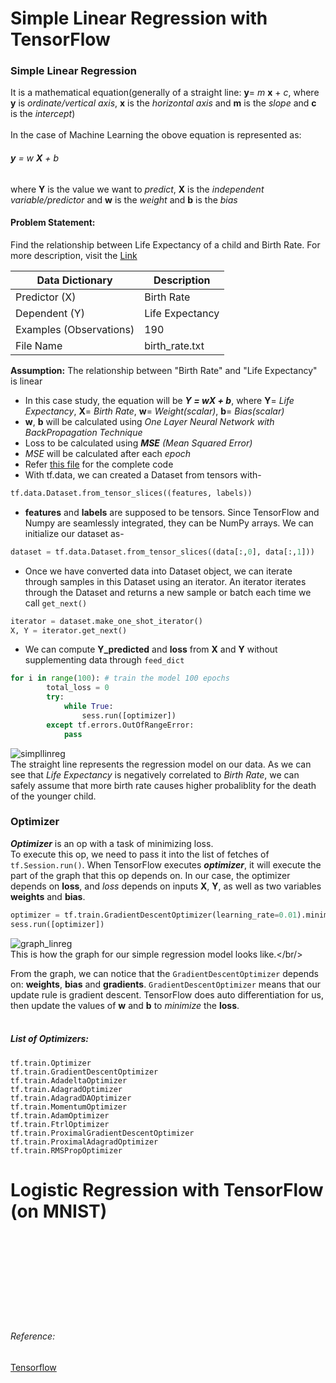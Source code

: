 # Simple Linear Regression with TensorFlow

### Simple Linear Regression<br/>
It is a mathematical equation(generally of a straight line: **y**= *m* **x** + *c*, where **y** is *ordinate/vertical axis*, **x** is the *horizontal axis* and **m** is the *slope* and **c** is the *intercept*)<br/><br/>
In the case of Machine Learning the obove equation is represented as:<br/>
###### **y** *= w* **X** *+ b*<br/>
where **Y** is the value we want to *predict*, **X** is the *independent variable/predictor* and **w** is the *weight* and **b** is the *bias*<br/>

#### Problem Statement:<br/>
Find the relationship between Life Expectancy of a child and Birth Rate. For more description, visit the [Link](https://www.google.com/publicdata/explore?ds=d5bncppjof8f9_&ctype=b&strail=false&nselm=s&met_x=sp_dyn_le00_in&scale_x=lin&ind_x=false&met_y=sp_dyn_tfrt_in&scale_y=lin&ind_y=false&met_s=sp_pop_totl&scale_s=lin&ind_s=false&dimp_c=country:region&ifdim=country&iconSize=0.5&uniSize=0.035#!ctype=b&strail=false&bcs=d&nselm=s&met_x=sp_dyn_le00_in&scale_x=lin&ind_x=false&met_y=sp_dyn_tfrt_in&scale_y=lin&ind_y=false&met_s=sp_pop_totl&scale_s=lin&ind_s=false&dimp_c=country:region&ifdim=country&pit=1421395200000&hl=en_US&dl=en_US&ind=false)

| Data Dictionary         | Description     |
|-------------------------|-----------------|
| Predictor (X)           | Birth Rate      |
| Dependent (Y)           | Life Expectancy |
| Examples (Observations) | 190             |
| File Name               | birth_rate.txt  |


**Assumption:** The relationship between "Birth Rate" and "Life Expectancy" is linear<br/>
- In this case study, the equation will be ***Y = wX + b***, where **Y**= *Life Expectancy*, **X**= *Birth Rate*, **w**= *Weight(scalar)*, **b**= *Bias(scalar)* <br/>
- **w**, **b** will be calculated using *One Layer Neural Network with BackPropagation Technique* <br/>
- Loss to be calculated using ***MSE*** *(Mean Squared Error)*
- *MSE* will be calculated after each *epoch*
- Refer [this file](https://github.com/crookednoob/TensorFlow_Basic_Tutorial/blob/master/Regression/Tensorflow_Simple_Linear_Regression.py) for the complete code
- With tf.data, we can created a Dataset from tensors with- 
```python
tf.data.Dataset.from_tensor_slices((features, labels))
```
- **features** and **labels** are supposed to be tensors. Since TensorFlow and Numpy are seamlessly integrated, they can be NumPy arrays. We can initialize our dataset as-
```python
dataset = tf.data.Dataset.from_tensor_slices((data[:,0], data[:,1]))
```
- Once we have converted data into Dataset object, we can iterate through samples in this Dataset using an iterator. An iterator iterates through the Dataset and returns a new sample or batch each time we call <code class="highlighter-rouge">get_next()</code>
```python
iterator = dataset.make_one_shot_iterator()
X, Y = iterator.get_next()
```
- We can compute **Y_predicted** and **loss** from **X** and **Y** without supplementing data through <code class="highlighter-rouge">feed_dict</code>
```python
for i in range(100): # train the model 100 epochs
        total_loss = 0
        try:
            while True:
                sess.run([optimizer]) 
        except tf.errors.OutOfRangeError:
            pass
```

![simpllinreg](https://user-images.githubusercontent.com/13174586/44777880-4b82a800-ab99-11e8-823b-d1be549d67e8.JPG)
<br/>The straight line represents the regression model on our data. As we can see that *Life Expectancy* is negatively correlated to *Birth Rate*, we can safely assume that more birth rate causes higher probaliblity for the death of the younger child.<br/>

### Optimizer <br/>
***Optimizer*** is an op with a task of minimizing loss. <br/>
To execute this op, we need to pass it into the list of fetches of <code class="highlighter-rouge">tf.Session.run()</code>. When TensorFlow executes ***optimizer***, it will execute the part of the graph that this op depends on. In our case, the optimizer depends on **loss**, and *loss* depends on inputs **X**,  **Y**, as well as two variables **weights** and **bias**.

```python
optimizer = tf.train.GradientDescentOptimizer(learning_rate=0.01).minimize(loss)
sess.run([optimizer])
```

![graph_linreg](https://user-images.githubusercontent.com/13174586/44777878-4aea1180-ab99-11e8-8f69-6258317ef322.png)
<br/>This is how the graph for our simple regression model looks like.</br/>

From the graph, we can notice that the <code class="highlighter-rouge">GradientDescentOptimizer</code> depends on: **weights**, **bias** and **gradients**. <code class="highlighter-rouge">GradientDescentOptimizer</code> means that our update rule is gradient descent. TensorFlow does auto differentiation for us, then update the values of **w** and **b** to *minimize* the **loss**.<br/><br/>

##### List of Optimizers: <br/>
<code class="highlighter-rouge">tf.train.Optimizer</code><br/>
<code class="highlighter-rouge">tf.train.GradientDescentOptimizer</code><br/>
<code class="highlighter-rouge">tf.train.AdadeltaOptimizer</code><br/>
<code class="highlighter-rouge">tf.train.AdagradOptimizer</code><br/>
<code class="highlighter-rouge">tf.train.AdagradDAOptimizer</code><br/>
<code class="highlighter-rouge">tf.train.MomentumOptimizer</code><br/>
<code class="highlighter-rouge">tf.train.AdamOptimizer</code><br/>
<code class="highlighter-rouge">tf.train.FtrlOptimizer</code><br/>
<code class="highlighter-rouge">tf.train.ProximalGradientDescentOptimizer</code><br/>
<code class="highlighter-rouge">tf.train.ProximalAdagradOptimizer</code><br/>
<code class="highlighter-rouge">tf.train.RMSPropOptimizer</code><br/>


# Logistic Regression with TensorFlow (on MNIST)

<br/><br/><br/><br/><br/><br/><br/><br/>
###### Reference: <br/>
[Tensorflow](https://www.tensorflow.org/)
